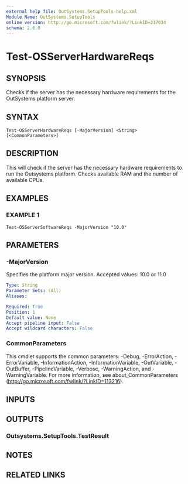 ```yaml
---
external help file: OutSystems.SetupTools-help.xml
Module Name: OutSystems.SetupTools
online version: http://go.microsoft.com/fwlink/?LinkID=217034
schema: 2.0.0
---
```


# Test-OSServerHardwareReqs

## SYNOPSIS
Checks if the server has the necessary hardware requirements for the OutSystems platform server.

## SYNTAX

```
Test-OSServerHardwareReqs [-MajorVersion] <String> [<CommonParameters>]
```

## DESCRIPTION
This will check if the server has the necessary hardware requirements to run the Outsystems platform.
Checks available RAM and the number of available CPUs.

## EXAMPLES

### EXAMPLE 1
```
Test-OSServerSoftwareReqs -MajorVersion "10.0"
```

## PARAMETERS

### -MajorVersion
Specifies the platform major version.
Accepted values: 10.0 or 11.0

```yaml
Type: String
Parameter Sets: (All)
Aliases:

Required: True
Position: 1
Default value: None
Accept pipeline input: False
Accept wildcard characters: False
```

### CommonParameters
This cmdlet supports the common parameters: -Debug, -ErrorAction, -ErrorVariable, -InformationAction, -InformationVariable, -OutVariable, -OutBuffer, -PipelineVariable, -Verbose, -WarningAction, and -WarningVariable.
For more information, see about_CommonParameters (http://go.microsoft.com/fwlink/?LinkID=113216).

## INPUTS

## OUTPUTS

### Outsystems.SetupTools.TestResult
## NOTES

## RELATED LINKS
